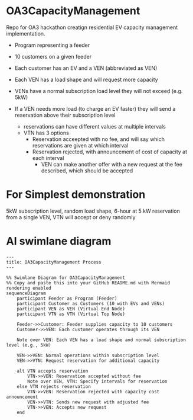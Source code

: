 # OA3CapacityManagement

Repo for OA3 hackathon creatign residential EV capacity management implementation. 

- Program representing a feeder
- 10 customers on a given feeder
- Each customer has an EV and a VEN (abbreviated as VEN)
- Each VEN has a load shape and will request more capacity 

- VENs have a normal subscription load level they will not exceed (e.g. 5kW)
- If a VEN needs more load (to charge an EV faster) they will send a reservation above their subscription level
  - reservations can have different values at multiple intervals
  - VTN has 3 options
    - Reservation acceepted with no fee, and will say which reservations are given at which interval
    - Reservation rejected, with announcement of cost of capacity at each interval
      - VEN can make another offer with a new request at the fee described, which should be accepted

# For Simplest demonstration

5kW subscription level, random load shape, 6-hour at 5 kW reservation from a single VEN, VTN will accept or deny randomly 
     
# AI swimlane diagram
```mermaid
---
title: OA3CapacityManagement Process
---

%% Swimlane Diagram for OA3CapacityManagement
%% Copy and paste this into your GitHub README.md with Mermaid rendering enabled
sequenceDiagram
    participant Feeder as Program (Feeder)
    participant Customer as Customers (10 with EVs and VENs)
    participant VEN as VEN (Virtual End Node)
    participant VTN as VTN (Virtual Top Node)
    
    Feeder->>Customer: Feeder supplies capacity to 10 customers
    Customer->>VEN: Each customer operates through its VEN
    
    Note over VEN: Each VEN has a load shape and normal subscription level (e.g., 5kW)
    
    VEN->>VEN: Normal operations within subscription level
    VEN->>VTN: Request reservation for additional capacity
    
    alt VTN accepts reservation
        VTN->>VEN: Reservation accepted without fee
        Note over VEN, VTN: Specify intervals for reservation
    else VTN rejects reservation
        VTN->>VEN: Reservation rejected with capacity cost announcement
        VEN->>VTN: Sends new request with adjusted fee
        VTN->>VEN: Accepts new request
    end
```
